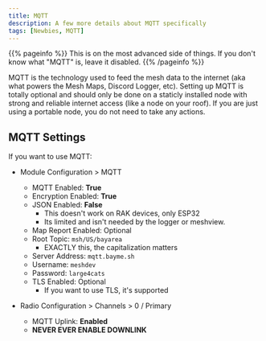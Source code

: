 ```yaml
---
title: MQTT
description: A few more details about MQTT specifically
tags: [Newbies, MQTT]
---
```

{{% pageinfo %}}
This is on the most advanced side of things. If you don't know what "MQTT" is, leave it disabled.
{{% /pageinfo %}}

MQTT is the technology used to feed the mesh data to the internet (aka what powers the Mesh Maps, Discord Logger, etc). Setting up MQTT is totally optional and should only be done on a staticly installed node with strong and reliable internet access (like a node on your roof). If you are just using a portable node, you do not need to take any actions.

## MQTT Settings
If you want to use MQTT:

* Module Configuration > MQTT
    * MQTT Enabled: **True**
    * Encryption Enabled: **True**
    * JSON Enabled: **False**
        * This doesn't work on RAK devices, only ESP32
        * Its limited and isn't needed by the logger or meshview.
    * Map Report Enabled: Optional
    * Root Topic: `msh/US/bayarea`
        * EXACTLY this, the capitalization matters
    * Server Address: `mqtt.bayme.sh`
    * Username: `meshdev`
    * Password: `large4cats`
    * TLS Enabled: Optional
        * If you want to use TLS, it's supported

* Radio Configuration > Channels > 0 / Primary
    * MQTT Uplink: **Enabled**
    * **NEVER EVER ENABLE DOWNLINK**
